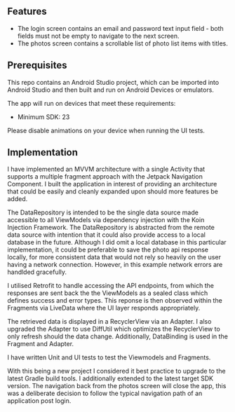 ## Features
- The login screen contains an email and password text input field - both fields must not be empty to navigate to the next screen.
- The photos screen contains a scrollable list of photo list items with titles.

## Prerequisites
This repo contains an Android Studio project, which can be imported into Android Studio and then built and run on Android Devices or emulators.

The app will run on devices that meet these requirements:
- Minimum SDK: 23

Please disable animations on your device when running the UI tests.

## Implementation

I have implemented an MVVM architecture with a single Activity that supports a multiple fragment approach with the Jetpack Navigation Component. I built the application in interest of providing an architecture that could be easily and cleanly expanded upon should more features be added.

The DataRepository is intended to be the single data source made accessible to all ViewModels via dependency injection with the Koin Injection Framework.
The DataRepository is abstracted from the remote data source with intention that it could also provide access to a local database in the future. Although I did
omit a local database in this particular implementation, it could be preferable to save the photo api response locally, for more consistent data that
would not rely so heavily on the user having a network connection. However, in this example network errors are handlded gracefully.

I utilised Retrofit to handle accessing the API endpoints, from which the responses are sent back the the ViewModels as a sealed class which defines 
success and error types. This reponse is then observed within the Fragments via LiveData where the UI layer responds appropriately. 

The retrieved data is displayed in a RecyclerView via an Adapter. I also upgraded the Adapter 
to use DiffUtil which optimizes the RecyclerView to only refresh should the data change. Additionally, DataBinding is used in the Fragment and Adapter.

I have written Unit and UI tests to test the Viewmodels and Fragments.

With this being a new project I considered it best practice to upgrade to the latest Gradle build tools. I additionally extended to the latest target SDK version. The navigation back from the photos screen will close the app, this was a deliberate decision to follow the typical navigation path of an application post login.
